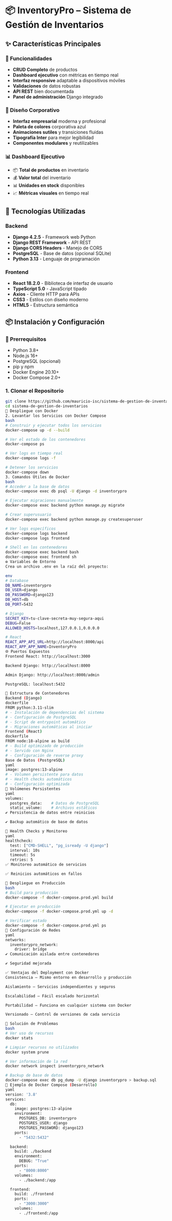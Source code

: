 # 📦 InventoryPro – Sistema de Gestión de Inventarios

## ✨ Características Principales

### 🎯 Funcionalidades
- **CRUD Completo** de productos
- **Dashboard ejecutivo** con métricas en tiempo real
- **Interfaz responsive** adaptable a dispositivos móviles
- **Validaciones** de datos robustas
- **API REST** bien documentada
- **Panel de administración** Django integrado

### 🎨 Diseño Corporativo
- **Interfaz empresarial** moderna y profesional
- **Paleta de colores** corporativa azul
- **Animaciones sutiles** y transiciones fluidas
- **Tipografía Inter** para mejor legibilidad
- **Componentes modulares** y reutilizables

### 📊 Dashboard Ejecutivo
- 📦 **Total de productos** en inventario
- 💰 **Valor total** del inventario
- 📊 **Unidades en stock** disponibles
- 📈 **Métricas visuales** en tiempo real

## 🚀 Tecnologías Utilizadas

### Backend
- **Django 4.2.5** - Framework web Python
- **Django REST Framework** - API REST
- **Django CORS Headers** - Manejo de CORS
- **PostgreSQL** - Base de datos (opcional SQLite)
- **Python 3.13** - Lenguaje de programación

### Frontend
- **React 18.2.0** - Biblioteca de interfaz de usuario
- **TypeScript 5.0** - JavaScript tipado
- **Axios** - Cliente HTTP para APIs
- **CSS3** - Estilos con diseño moderno
- **HTML5** - Estructura semántica

## 📦 Instalación y Configuración

### 🔑 Prerrequisitos
- Python 3.8+
- Node.js 16+
- PostgreSQL (opcional)
- pip y npm
- Docker Engine 20.10+
- Docker Compose 2.0+

### 1. Clonar el Repositorio
```bash
git clone https://github.com/mauricio-isc/sistema-de-gestion-de-inventarios.git
cd sistema-de-gestion-de-inventarios
🐳 Despliegue con Docker
2. Levantar los Servicios con Docker Compose
bash
# Construir y ejecutar todos los servicios
docker-compose up -d --build

# Ver el estado de los contenedores
docker-compose ps

# Ver logs en tiempo real
docker-compose logs -f

# Detener los servicios
docker-compose down
3. Comandos Útiles de Docker
bash
# Acceder a la base de datos
docker-compose exec db psql -U django -d inventorypro

# Ejecutar migraciones manualmente
docker-compose exec backend python manage.py migrate

# Crear superusuario
docker-compose exec backend python manage.py createsuperuser

# Ver logs específicos
docker-compose logs backend
docker-compose logs frontend

# Shell en los contenedores
docker-compose exec backend bash
docker-compose exec frontend sh
⚙️ Variables de Entorno
Crea un archivo .env en la raíz del proyecto:

env
# Database
DB_NAME=inventorypro
DB_USER=django
DB_PASSWORD=django123
DB_HOST=db
DB_PORT=5432

# Django
SECRET_KEY=tu-clave-secreta-muy-segura-aqui
DEBUG=False
ALLOWED_HOSTS=localhost,127.0.0.1,0.0.0.0

# React
REACT_APP_API_URL=http://localhost:8000/api
REACT_APP_APP_NAME=InventoryPro
🌐 Puertos Expuestos
Frontend React: http://localhost:3000

Backend Django: http://localhost:8000

Admin Django: http://localhost:8000/admin

PostgreSQL: localhost:5432

🐳 Estructura de Contenedores
Backend (Django)
dockerfile
FROM python:3.11-slim
# - Instalación de dependencias del sistema
# - Configuración de PostgreSQL
# - Script de entrypoint automático
# - Migraciones automáticas al iniciar
Frontend (React)
dockerfile
FROM node:18-alpine as build
# - Build optimizado de producción
# - Servido con Nginx
# - Configuración de reverse proxy
Base de Datos (PostgreSQL)
yaml
image: postgres:13-alpine
# - Volumen persistente para datos
# - Health checks automáticos
# - Configuración optimizada
🐳 Volúmenes Persistentes
yaml
volumes:
  postgres_data:    # Datos de PostgreSQL
  static_volume:    # Archivos estáticos
✔️ Persistencia de datos entre reinicios

✔️ Backup automático de base de datos

🐳 Health Checks y Monitoreo
yaml
healthcheck:
  test: ["CMD-SHELL", "pg_isready -U django"]
  interval: 10s
  timeout: 5s
  retries: 5
✅ Monitoreo automático de servicios

✅ Reinicios automáticos en fallos

🐳 Despliegue en Producción
bash
# Build para producción
docker-compose -f docker-compose.prod.yml build

# Ejecutar en producción
docker-compose -f docker-compose.prod.yml up -d

# Verificar estado
docker-compose -f docker-compose.prod.yml ps
🐳 Configuración de Redes
yaml
networks:
  inventorypro_network:
    driver: bridge
✔️ Comunicación aislada entre contenedores

✔️ Seguridad mejorada

✅ Ventajas del Deployment con Docker
Consistencia – Mismo entorno en desarrollo y producción

Aislamiento – Servicios independientes y seguros

Escalabilidad – Fácil escalado horizontal

Portabilidad – Funciona en cualquier sistema con Docker

Versionado – Control de versiones de cada servicio

🐳 Solución de Problemas
bash
# Ver uso de recursos
docker stats

# Limpiar recursos no utilizados
docker system prune

# Ver información de la red
docker network inspect inventorypro_network

# Backup de base de datos
docker-compose exec db pg_dump -U django inventorypro > backup.sql
🐳 Ejemplo de Docker Compose (Desarrollo)
yaml
version: '3.8'
services:
  db:
    image: postgres:13-alpine
    environment:
      POSTGRES_DB: inventorypro
      POSTGRES_USER: django
      POSTGRES_PASSWORD: django123
    ports:
      - "5432:5432"

  backend:
    build: ./backend
    environment:
      DEBUG: "True"
    ports:
      - "8000:8000"
    volumes:
      - ./backend:/app

  frontend:
    build: ./frontend
    ports:
      - "3000:3000"
    volumes:
      - ./frontend:/app
